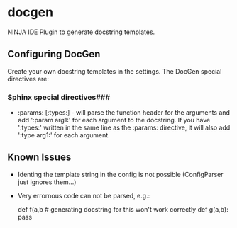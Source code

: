 docgen
======

NINJA IDE Plugin to generate docstring templates.

Configuring DocGen
------------------

Create your own docstring templates in the settings.
The DocGen special directives are:

### Sphinx special directives###

* :params: [:types:] - will parse the function header for the arguments and add ':param arg1:' for each argument to the docstring. If you have ':types:' written in the same line as the :params: directive, it will also add ':type arg1:' for each argument.

Known Issues
------------

* Identing the template string in the config is not possible (ConfigParser just ignores them...)
* Very errornous code can not be parsed, e.g.:

    def f(a,b # generating docstring for this won't work correctly
    def g(a,b): pass
